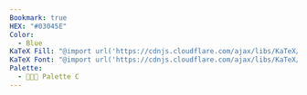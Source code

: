 ```yaml
---
Bookmark: true
HEX: "#03045E"
Color:
  - Blue
KaTeX Fill: "@import url('https://cdnjs.cloudflare.com/ajax/libs/KaTeX/0.16.9/katex.min.css')This is some text\\color{#FFF}\\colorbox{#03045E}{\\textsf{This is some text}}This is some text​﻿"
KaTeX Font: "@import url('https://cdnjs.cloudflare.com/ajax/libs/KaTeX/0.16.9/katex.min.css')This is some text\\color{#03045E}\\textsf{This is some text}This is some text﻿"
Palette:
  - 👨🏻‍🎨 Palette C
---
```

